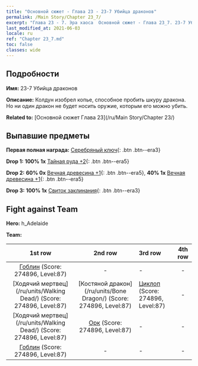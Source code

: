 ```yaml
---
title: "Основной сюжет - Глава 23 - 23-7 Убийца драконов"
permalink: /Main Story/Chapter 23_7/
excerpt: "Глава 23 - 7. Эра хаоса  Основной сюжет - Глава 23_7. 23-7 Убийца драконов"
last_modified_at: 2021-06-03
locale: ru
ref: "Chapter 23_7.md"
toc: false
classes: wide
---
```


## Подробности

 **Имя:** 23-7 Убийца драконов

 **Описание:** Колдун изобрел копье, способное пробить шкуру дракона. Но ни один дракон не будет носить оружие, которым его можно убить.

 **Related to:** [Основной сюжет Глава 23](/ru/Main Story/Chapter 23/)

## Выпавшие предметы

 **Первая полная награда:** [Серебряный ключ](/ItemsRU/con_693/){: .btn .btn--era3}

 **Drop 1:** **100% 1x** [Тайная руда +2](/ItemsRU/mat_75/){: .btn .btn--era5}

 **Drop 2:** **60% 0x** [Вечная древесина +1](/ItemsRU/mat_69/){: .btn .btn--era5}, **40% 1x** [Вечная древесина +1](/ItemsRU/mat_69/){: .btn .btn--era5}

 **Drop 3:** **100% 1x** [Свиток заклинания](/ItemsRU/con_694/){: .btn .btn--era3}


## Fight against Team
 **Hero:** h_Adelaide

 **Team:**


  | 1st row | 2nd row | 3rd row | 4th row |
  |:----:|:----:|:----|:----:|
  | [Гоблин](/ru/units/Goblin/) (Score: 274896, Level:87)  | - | - | - |
  | [Ходячий мертвец](/ru/units/Walking Dead/) (Score: 274896, Level:87)  | [Костяной дракон](/ru/units/Bone Dragon/) (Score: 274896, Level:87)  | [Циклоп](/ru/units/Cyclops/) (Score: 274896, Level:87)  | - |
  | [Ходячий мертвец](/ru/units/Walking Dead/) (Score: 274896, Level:87)  | [Орк](/ru/units/Orc/) (Score: 274896, Level:87)  | - | - |
  | [Гоблин](/ru/units/Goblin/) (Score: 274896, Level:87)  | - | - | - |


